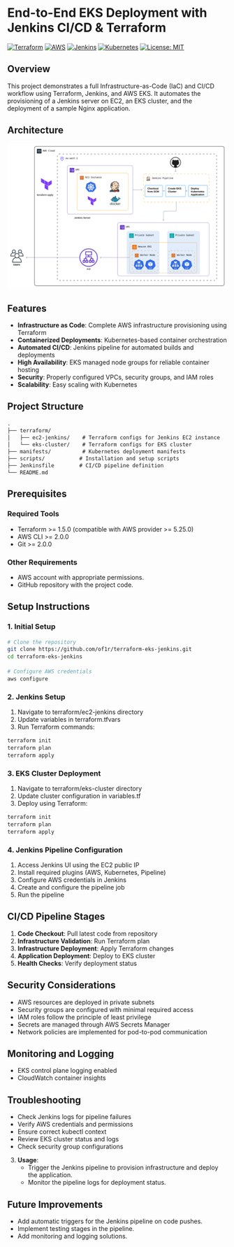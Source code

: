 # End-to-End EKS Deployment with Jenkins CI/CD & Terraform

[![Terraform](https://img.shields.io/badge/terraform-%235835CC.svg?style=for-the-badge&logo=terraform&logoColor=white)](https://www.terraform.io/)
[![AWS](https://img.shields.io/badge/AWS-%23FF9900.svg?style=for-the-badge&logo=amazon-aws&logoColor=white)](https://aws.amazon.com/)
[![Jenkins](https://img.shields.io/badge/jenkins-%232C5263.svg?style=for-the-badge&logo=jenkins&logoColor=white)](https://www.jenkins.io/)
[![Kubernetes](https://img.shields.io/badge/kubernetes-%23326ce5.svg?style=for-the-badge&logo=kubernetes&logoColor=white)](https://kubernetes.io/)
[![License: MIT](https://img.shields.io/badge/License-MIT-yellow.svg)](https://opensource.org/licenses/MIT)

## Overview
This project demonstrates a full Infrastructure-as-Code (IaC) and CI/CD workflow using Terraform, Jenkins, and AWS EKS. It automates the provisioning of a Jenkins server on EC2, an EKS cluster, and the deployment of a sample Nginx application.

## Architecture

![EKS Jenkins Architecture](./assets/architecture.png)

## Features
- **Infrastructure as Code**: Complete AWS infrastructure provisioning using Terraform
- **Containerized Deployments**: Kubernetes-based container orchestration
- **Automated CI/CD**: Jenkins pipeline for automated builds and deployments
- **High Availability**: EKS managed node groups for reliable container hosting
- **Security**: Properly configured VPCs, security groups, and IAM roles
- **Scalability**: Easy scaling with Kubernetes

## Project Structure
```
.
├── terraform/
│   ├── ec2-jenkins/    # Terraform configs for Jenkins EC2 instance
│   └── eks-cluster/    # Terraform configs for EKS cluster
├── manifests/          # Kubernetes deployment manifests
├── scripts/           # Installation and setup scripts
├── Jenkinsfile        # CI/CD pipeline definition
└── README.md
```

## Prerequisites

### Required Tools
- Terraform >= 1.5.0 (compatible with AWS provider >= 5.25.0)
- AWS CLI >= 2.0.0
- Git >= 2.0.0

### Other Requirements
- AWS account with appropriate permissions.
- GitHub repository with the project code.

## Setup Instructions

### 1. Initial Setup
```bash
# Clone the repository
git clone https://github.com/of1r/terraform-eks-jenkins.git
cd terraform-eks-jenkins

# Configure AWS credentials
aws configure
```

### 2. Jenkins Setup
1. Navigate to terraform/ec2-jenkins directory
2. Update variables in terraform.tfvars
3. Run Terraform commands:
```bash
terraform init
terraform plan
terraform apply
```

### 3. EKS Cluster Deployment
1. Navigate to terraform/eks-cluster directory
2. Update cluster configuration in variables.tf
3. Deploy using Terraform:
```bash
terraform init
terraform plan
terraform apply
```

### 4. Jenkins Pipeline Configuration
1. Access Jenkins UI using the EC2 public IP
2. Install required plugins (AWS, Kubernetes, Pipeline)
3. Configure AWS credentials in Jenkins
4. Create and configure the pipeline job
5. Run the pipeline

## CI/CD Pipeline Stages
1. **Code Checkout**: Pull latest code from repository
2. **Infrastructure Validation**: Run Terraform plan
3. **Infrastructure Deployment**: Apply Terraform changes
4. **Application Deployment**: Deploy to EKS cluster
5. **Health Checks**: Verify deployment status

## Security Considerations
- AWS resources are deployed in private subnets
- Security groups are configured with minimal required access
- IAM roles follow the principle of least privilege
- Secrets are managed through AWS Secrets Manager
- Network policies are implemented for pod-to-pod communication

## Monitoring and Logging
- EKS control plane logging enabled
- CloudWatch container insights

## Troubleshooting
- Check Jenkins logs for pipeline failures
- Verify AWS credentials and permissions
- Ensure correct kubectl context
- Review EKS cluster status and logs
- Check security group configurations

3. **Usage**:
   - Trigger the Jenkins pipeline to provision infrastructure and deploy the application.
   - Monitor the pipeline logs for deployment status.

## Future Improvements
- Add automatic triggers for the Jenkins pipeline on code pushes.
- Implement testing stages in the pipeline.
- Add monitoring and logging solutions.
